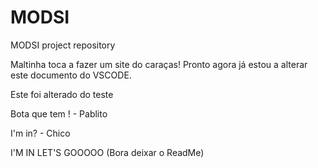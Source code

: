 # MODSI
MODSI project repository

Maltinha toca a fazer um site do caraças!
Pronto agora já estou a alterar este documento do VSCODE.

Este foi alterado do teste

Bota que tem ! - Pablito

I'm in? - Chico

I'M IN LET'S GOOOOO (Bora deixar o ReadMe)
